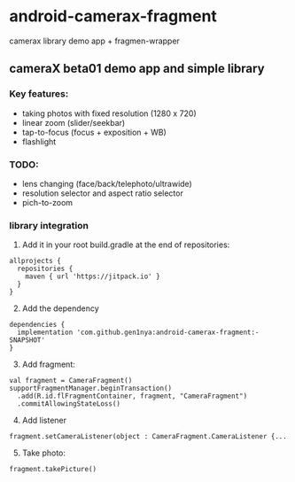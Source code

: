 # android-camerax-fragment
camerax library demo app + fragmen-wrapper

## cameraX beta01 demo app and simple library

### Key features:
- taking photos with fixed resolution (1280 x 720)
- linear zoom (slider/seekbar)
- tap-to-focus (focus + exposition + WB)
- flashlight

### TODO:
- lens changing (face/back/telephoto/ultrawide)
- resolution selector and aspect ratio selector
- pich-to-zoom

### library integration

1. Add it in your root build.gradle at the end of repositories:

```
allprojects {
  repositories {
    maven { url 'https://jitpack.io' }
  }
}
```

2. Add the dependency
```
dependencies {
  implementation 'com.github.gen1nya:android-camerax-fragment:-SNAPSHOT'
}
  ```

3. Add fragment:

```
val fragment = CameraFragment()
supportFragmentManager.beginTransaction()
  .add(R.id.flFragmentContainer, fragment, "CameraFragment")
  .commitAllowingStateLoss()
```

4. Add listener 

`fragment.setCameraListener(object : CameraFragment.CameraListener {... `

5. Take photo:

`fragment.takePicture()`
